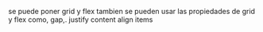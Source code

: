 se puede poner grid y  flex
tambien se pueden usar las propiedades de grid y flex como, gap,. justify content align items